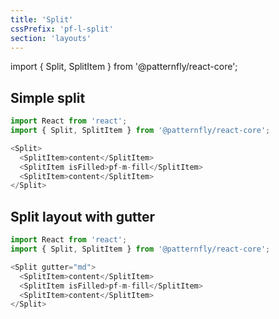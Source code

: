 ```yaml
---
title: 'Split'
cssPrefix: 'pf-l-split'
section: 'layouts'
---
```


import { Split, SplitItem } from '@patternfly/react-core';

## Simple split
```js
import React from 'react';
import { Split, SplitItem } from '@patternfly/react-core';

<Split>
  <SplitItem>content</SplitItem>
  <SplitItem isFilled>pf-m-fill</SplitItem>
  <SplitItem>content</SplitItem>
</Split>
```

## Split layout with gutter
```js
import React from 'react';
import { Split, SplitItem } from '@patternfly/react-core';

<Split gutter="md">
  <SplitItem>content</SplitItem>
  <SplitItem isFilled>pf-m-fill</SplitItem>
  <SplitItem>content</SplitItem>
</Split>
```

